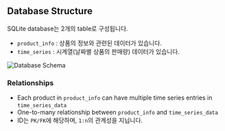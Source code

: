 ## Database Structure

SQLite database는 2개의 table로 구성됩니다.
- `product_info` : 상품의 정보와 관련된 데이터가 있습니다.
- `time_series` : 시계열(날짜별 상품의 판매량) 데이터가 있습니다.

![Database Schema](https://github.com/boostcampaitech7/level4-cv-finalproject-hackathon-cv-14-lv3/tree/main/src/GORANI/db_mermaid.png)

### Relationships
- Each product in `product_info` can have multiple time series entries in `time_series_data`
- One-to-many relationship between `product_info` and `time_series_data`
- ID는 `PK/FK`에 해당하며, `1:n`의 관계성을 지닙니다.

